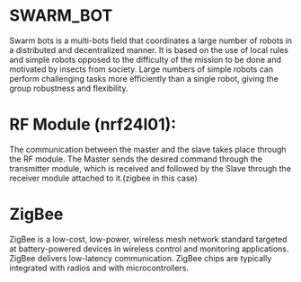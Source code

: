 # SWARM_BOT
 Swarm bots is a multi-bots field that coordinates a large number of robots in a distributed and decentralized manner.  It is based on the use of local rules and simple robots opposed to the difficulty of the mission to be done and motivated by insects from society. Large numbers of simple robots can perform challenging tasks more efficiently than a single robot, giving the group robustness and flexibility.
# RF Module (nrf24l01): 
The communication between the master and the slave takes place through the RF module. The Master sends the desired command through the transmitter module, which is received and followed by the Slave through the receiver module attached to it.(zigbee in this case)
# ZigBee
ZigBee is a low-cost, low-power, wireless mesh network standard targeted at battery-powered devices in wireless control and monitoring applications. ZigBee delivers low-latency communication. ZigBee chips are typically integrated with radios and with microcontrollers.
